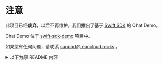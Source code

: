 # 注意

此项目已经**废弃**，以后不再维护。我们推出了基于 [Swift SDK](https://github.com/leancloud/swift-sdk) 的 Chat Demo。

Chat Demo 位于 [swift-sdk-demo](https://github.com/leancloud/swift-sdk-demo) 项目中。

如果您有任何问题，请联系 support@leancloud.rocks 。

<details>
<summary>以下为原 README 内容</summary>

# ChatKit 快速入门 · iOS

<p align="center">
<a href=""><img src="https://img.shields.io/badge/pod-v0.8.11-brightgreen.svg"></a> <a href=""><img src="https://img.shields.io/badge/platform-iOS%207.0%2B-ff69b5618733984.svg"></a> <a href=""><img src="https://img.shields.io/badge/platform-iOS%207.0%2B-ff69b5618733984.svg"></a> <a href="https://github.com/leancloud/ChatKit-OC/blob/master/LICENSE"><img src="https://img.shields.io/badge/license-MIT-green.svg?style=flat">
</a>

在使用中有任何问题都可以提 issue，同时也欢迎提 PR。


##  导航
 
 1. [简介](https://github.com/leancloud/ChatKit-OC#简介) 
 2. [获取项目](https://github.com/leancloud/ChatKit-OC#获取项目) 
 2. [集成效果](https://github.com/leancloud/ChatKit-OC#集成效果) 
 3. [项目结构](https://github.com/leancloud/ChatKit-OC#项目结构) 
 4. [使用方法](https://github.com/leancloud/ChatKit-OC#使用方法) 
      1. [CocoaPods 导入](https://github.com/leancloud/ChatKit-OC#cocoapods-导入) 
      2. [快速集成](https://github.com/leancloud/ChatKit-OC#快速集成) 
      3. [最近联系人界面](https://github.com/leancloud/ChatKit-OC#最近联系人界面) 
      4. [由最近联系人进入聊天界面](https://github.com/leancloud/ChatKit-OC#由最近联系人进入聊天界面) 
      4. [聊天界面](https://github.com/leancloud/ChatKit-OC#聊天界面) 
      5. [响应聊天界面的几类操作](https://github.com/leancloud/ChatKit-OC#响应聊天界面的几类操作) 
      5. [手动集成](https://github.com/leancloud/ChatKit-OC#手动集成) 
 8. [常见问题](https://github.com/leancloud/ChatKit-OC#常见问题) 

## 简介

[ChatKit](https://github.com/leancloud/ChatKit-OC) 是一个免费且开源的 UI 聊天组件，自带云服务器，自带推送，支持消息漫游，消息永久存储。底层聊天服务基于 [LeanCloud](https://leancloud.cn/?source=T6M35E4H) 的 IM 即时通讯服务，采用 Protobuf 协议进行消息传输。ChatKit 可以帮助开发者快速集成 IM 服务，轻松实现聊天功能，提供完全自由的授权协议，支持二次开发。其最大特点是把聊天常用的一些功能配合 UI 一起提供给开发者。

ChatKit 只负责演示聊天的核心逻辑，所以不支持自定义消息（如红包、名片等），并且也不支持 UI 定制。

## 获取项目 

```
git clone --depth=1 https://github.com/leancloud/ChatKit-OC
```

## 集成效果

从大量的使用场景来看，「最近联系人列表」和「聊天界面」这两个页面是开发者最常使用的，同时也是比较难处理的。

最近联系人页面实现的难点在于：

- 要根据最近打开的聊天窗口排序联系人列表；
- 对每一个最近聊天人／组需要显示最新的一条消息及时间；
- 需要实时更新未读消息的计数；

而聊天页面的实现难点则在于：

- 消息种类繁多，要有比较好的用户体验，界面以及异步处理方面有大量的开发工作；
- 音视频消息的录制和发送，需要对系统以及 LeanCloud 实时通信 API 比较熟悉；
- 推、拉展示本对话中的最新消息，需要对 LeanCloud 实时通信接口比较熟悉；



- 最近联系人
- 语音消息，根据语音长度调整宽度
- 图片消息，尺寸自适应 
- 地理位置消息
- 失败消息本地缓存，可重发
- 上传图片，进度条提示 

![https://github.com/ChenYilong](https://ww2.sinaimg.cn/mw1024/64dfd849jw1f7yl02jccig20bk0l27wh.gif)
![https://github.com/ChenYilong](https://ww3.sinaimg.cn/mw1024/64dfd849jw1f77b0oxnfqg20nl0l77wk.gif)
![https://github.com/ChenYilong](https://ww1.sinaimg.cn/mw1024/64dfd849jw1f77b510x7dg20nl0l74r6.gif)
![https://github.com/ChenYilong](https://ww1.sinaimg.cn/mw1024/64dfd849jw1f77azzgfmmg20bl0kl1ky.gif)
![https://github.com/ChenYilong](https://ww3.sinaimg.cn/mw1024/64dfd849jw1f77b2ne76xg20bl0klkjr.gif)
![https://github.com/ChenYilong](https://ww2.sinaimg.cn/mw1024/64dfd849jw1f77b3wfkuyg20br0krqve.gif)



## 项目结构

```
├── ChatKit  ＃核心库文件夹
│   ├── LCChatKit.h  # 这是整个库的入口，也是中枢，相当于”组件化方案“中的 Mediator。
│   ├── LCChatKit.m
│   └── Class
│       ├── Model
│       ├── Module
│       │   ├── Base
│       │   ├── Conversation
│       │   │   ├── Controller
│       │   │   ├── Model
│       │   │   ├── Tool
│       │   │   └── View
│       │   └── ConversationList
│       │       ├── Controller
│       │       ├── Model
│       │       └── View
│       ├── Resources  # 资源文件，如图片、音频等
│       ├── Tool
│       │   ├── Service
│       │   └── Vendor
│       └── View
└── ChatKit-OC  # Demo演示
    ├── ChatKit-OC.xcodeproj
    └── Example
        └── LCChatKitExample.h  #这是Demo演示的入口类，这个类中提供了很多胶水函数，可完成初步的集成
        └── LCChatKitExample.m
            ├── Model
            ├── Module
            │   ├── ContactList
            │   │   ├── Controller
            │   │   ├── Tool
            │   │   └── View
            │   ├── Login
            │   │   ├── Controller
            │   │   ├── Model
            │   │   └── View
            │   ├── Main
            │   │   ├── Controller
            │   │   └── View
            │   └── Other
```

 从上面可以看出，`ChatKit-OC` 项目包分为两个部分：

* `ChatKit` 是库的核心库文件夹。
* `ChatKit-OC` 为Demo 演示部分，其中 `LCChatKitExample` 这个类提供了很多胶水函数，可完成初步的集成。


## 使用方法

ChatKit 支持以下两种方式导入到您的项目中：

 1. 通过 CocoaPods 管理依赖
 2. 手动集成并管理依赖，参考下文的[手动集成](https://github.com/leancloud/ChatKit-OC#手动集成)部分。

这里推荐通过 CocoaPods 管理依赖

> CocoaPods 是目前最流行的 Cocoa 项目库依赖管理工具之一，考虑到便捷与项目的可维护性，我们更推荐您使用 CocoaPods 导入并管理 SDK。

### CocoaPods 导入

 1. CocoaPods 安装

  如果您的机器上已经安装了 CocoaPods，直接进入下一步即可。

  如果您的网络已经翻墙，在终端中运行如下命令直接安装：

  ```shell
     sudo gem install cocoapods
  ```

  如果您的网络不能翻墙，可以通过淘宝的 RubyGems 镜像 进行安装。

  在终端依次运行以下命令：

  ```shell
     gem sources --add https://ruby.taobao.org/ --remove https://rubygems.org/
     sudo gem install cocoapods
  ```

 2. 查询 CocoaPods 源中的本库

  在终端中运行以下命令：

  ```shell
     pod search ChatKit
  ```
 
   这里注意，这个命令搜索的是本机上的最新版本，并没有联网查询。如果运行以上命令，没有搜到或者搜不到最新版本，您可以运行以下命令，更新一下您本地的 CocoaPods 源列表。

  ```shell
     pod repo update
  ```
 
 3. 使用 CocoaPods 导入

  打开终端，进入到您的工程目录，执行以下命令，会自动生成一个 Podfile 文件。

  ```shell
     pod init
  ```

  然后使用 CocoaPods 进行安装。如果尚未安装 CocoaPods，运行以下命令进行安装：

 ```shell
    gem install cocoapods
 ```

  打开 Podfile，在您项目的 target 下加入以下内容。（在此以 v0.8.5 版本为例）

  在文件 `Podfile` 中加入以下内容：

 ```shell
    pod 'ChatKit', '0.8.5'
 ```

  然后在终端中运行以下命令：

 ```shell
    pod install
 ```

  或者这个命令：

 ```shell
    # 禁止升级 CocoaPods 的 spec 仓库，否则会卡在 Analyzing dependencies，非常慢
    pod update --verbose --no-repo-update
 ```

  如果提示找不到库，则可去掉 `--no-repo-update`。

  完成后，CocoaPods 会在您的工程根目录下生成一个 `.xcworkspace` 文件。您需要通过此文件打开您的工程，而不是之前的 `.xcodeproj`。

然后在需要的地方导入 ChatKit：

  ```Objective-C
     #import <ChatKit/LCChatKit.h>
  ```


**CocoaPods 使用说明**

**指定 SDK 版本**

CocoaPods 中，有几种设置 SDK 版本的方法。如：

`>= 0.8.5` 会根据您本地的 CocoaPods 源列表，导入不低于 0.8.5 版本的 SDK。
`~> 0.8.5` 会根据您本地的 CocoaPods 源列表，介于 0.7.X~0.8.5 之前版本的 SDK。
我们建议您锁定版本，便于团队开发。如，指定 0.8.5 版本。

 ```shell
pod 'ChatKit', '0.8.5'
 ```

 - 升级本地 CocoaPods 源

  `CocoaPods 有一个中心化的源，默认本地会缓存 CocoaPods 源服务器上的所有 SDK 版本。

 如果搜索的时候没有搜到或者搜不到最新版本，可以执行以下命令更新一下本地的缓存。

 ```shell
pod repo update
 ```
 
 - 升级工程的Pod版本

 更新您工程目录中 Podfile 指定版本后，在终端中执行以下命令。

 ```shell
pod update
 ```


 - 清除 Cocoapods 本地缓存

 特殊情况下，由于网络或者别的原因，通过 CocoaPods 下载的文件可能会有问题。

 这时候您可以删除 CocoaPods 的缓存(~/Library/Caches/CocoaPods/Pods/Release 目录)，再次导入即可。

 - 查看当前使用的 SDK 版本

 您可以在 Podfile.lock 文件中看到您工程中使用的 SDK 版本。

 关于 CocoaPods 的更多内容，您可以参考 [CocoaPods 文档](https://cocoapods.org/)。


### 快速集成

使用 ChatKit 有几个关键性的步骤：

 1. 在 `-[AppDelegate application:didFinishLaunchingWithOptions:]` 中调用 `-[LCChatKit setAppId:appKey:]` 来开启 LeanCloud 服务。需要到
 [LeanCloud](https://leancloud.cn/?source=T6M35E4H) 申请一个 AppId 和一个 AppKey，可以在控制台里创建应用，替换 Demo 中的 AppId 和 AppKey。示例代码如下：
```Objective-C
 - (BOOL)application:(UIApplication *)application didFinishLaunchingWithOptions:(NSDictionary *)launchOptions {
    ...
    // 如果APP是在国外使用，开启北美节点
    // 必须在 APPID 初始化之前调用，否则走的是中国节点。
    // [AVOSCloud setServiceRegion:AVServiceRegionUS];
    [LCChatKit  setAppId:LCCKAPPID  appKey:LCCKAPPKEY];
    // 启用未读消息
    [AVIMClient  setUnreadNotificationEnabled:true];

   //添加输入框底部插件，如需更换图标标题，可子类化，然后调用 `+registerSubclass`
   [LCCKInputViewPluginTakePhoto  registerSubclass];
   [LCCKInputViewPluginPickImage  registerSubclass];
   [LCCKInputViewPluginLocation  registerSubclass];
     ...
 }
```
 2. 调用 `-[LCChatKit sharedInstance]` 来初始化一个单例对象。为了让这个库更易入手，避免引入过多公开的类和概念，我们采用了设计模式中的「门面模式」，将你在使用 ChatKit 库时所需要用到的所有方法都放在了 `LCChatKit` 这一个类中。它是一个 Mediator，是整个库的入口。如果不作出特殊说明，下面所说的「调用 API」，调用方都是 `-[LCChatKit sharedInstance]` 。示意图如下：

 ![](http://ww2.sinaimg.cn/large/801b780ajw1f88fhsglsxj20dn08oq3d.jpg)

 3. 实现 `-[[LCChatKit sharedInstance] setFetchProfilesBlock:]`，设置用户体系，里面要实现如何根据 userId 获取到一个 User 对象的逻辑。ChatKit 会在需要用到 User 信息时调用你设置的这个逻辑。更具体的设置方法请参考： [《ChatKit 自定义业务-设置单聊用户的头像和昵称》](https://github.com/leancloud/ChatKit-OC/blob/master/ChatKit%20自定义业务.md#设置单聊用户的头像和昵称) 。`LCCKUserSystemService.h` 文件中给出了例子，演示了如何集成 LeanCloud 原生的用户系统 `AVUser`:
```Objective-C
 [[LCChatKit  sharedInstance] setFetchProfilesBlock:^(NSArray<NSString *> *userIds,
 LCCKFetchProfilesCompletionHandler completionHandler) {
 if (userIds.count == 0) {
 NSInteger code = 0;
 NSString *errorReasonText = @"User ids is nil";
 NSDictionary *errorInfo = @{
 @"code":@(code),
 NSLocalizedDescriptionKey : errorReasonText,
 };
  NSError *error = [NSError  errorWithDomain:NSStringFromClass([self  class])
 code:code
 userInfo:errorInfo];
 !completionHandler ?: completionHandler(nil, error);
 return;
 }
  NSMutableArray *users = [NSMutableArray  arrayWithCapacity:userIds.count];
 [userIds enumerateObjectsUsingBlock:^(NSString *_Nonnull clientId, NSUInteger idx,
 BOOL *_Nonnull stop) {
 NSPredicate *predicate = [NSPredicate predicateWithFormat:@"peerId like %@", clientId];
  //这里的LCCKContactProfiles，LCCKProfileKeyPeerId都为事先的宏定义，
 NSArray *searchedUsers = [LCCKContactProfiles filteredArrayUsingPredicate:predicate];
 if (searchedUsers.count > 0) {
 NSDictionary *user = searchedUsers[0];
 NSURL *avatarURL = [NSURL URLWithString:user[LCCKProfileKeyAvatarURL]];
 LCCKUser *user_ = [LCCKUser userWithUserId:user[LCCKProfileKeyPeerId]
 name:user[LCCKProfileKeyName]
 avatarURL:avatarURL
 clientId:clientId];
 [users addObject:user_];
 } else {
 LCCKUser *user_ = [LCCKUser userWithClientId:clientId];
 [users addObject:user_];
 }
 }];
 !completionHandler ?: completionHandler([users copy], nil);
 }];
```

 4. 如果你实现了 `-[[LCChatKit sharedInstance] setGenerateSignatureBlock:]` 方法，那么 ChatKit 会自动为以下行为添加签名：`open`（开启聊天）、`start`（创建对话）、`kick`（踢人）、`invite`（邀请）。反之不会。
 5. 调用 `-[[LCChatKit sharedInstance] openWithClientId:callback:]` 开启 LeanCloud 的 IM 服务 LeanMessage，开始聊天。请确保在 open 操作之前已经实现 `-[[LCChatKit sharedInstance] setFetchProfilesBlock:]`，否则 ChatKit 将抛出异常进行提示。
 6. 调用 `-[[LCChatKit sharedInstance] closeWithCallback:]` 关闭 LeanCloud 的 IM 服务，结束聊天。

### 最近联系人界面

主流的社交聊天软件，例如微信和 QQ 都会把最近联系人界面作为登录后的首页，可见其重要性。因此我们在 ChatKit 也提供了对话列表 `LCIMConversationListController` 页面，初始化方法非常简单：

```Objective-C
LCCKConversationListViewController *firstViewController = [[LCCKConversationListViewController alloc] init];
```

因为最近联系人的所有信息都由 ChatKit 内部维护，不需要传入额外数据，所以直接展示这个 ViewController 即可。最近联系人界面的数据，依赖于本地数据库。这些数据会在聊天过程中自动进行更新，你无需进行繁琐的数据库操作。

### 聊天界面

<div class="callout callout-info">ChatKit 中的对话是一个 `AVIMConversation` 对象， LeanMessage
用它来管理对话成员，发送消息，不区分群聊、单聊。Demo 中采用了判断对话人数的方式来区分群聊、单聊。</div>

聊天界面有两种初始化方式：

```Objective-C
// 用于单聊，默认会创建一个只包含两个成员的 unique 对话(如果已经存在则直接进入，不会重复创建)
LCCKConversationViewController *conversationViewController = [[LCCKConversationViewController alloc] initWithPeerId:peerId];
```

```Objective-C
// 单聊或群聊，用于已经获取到一个对话基本信息的场合。
LCCKConversationViewController *conversationViewController = [[LCCKConversationViewController alloc] initWithConversationId:conversationId];
```

这里注意，通过 `peerId` 初始化，内部实现时，如果没有一个 unique 对话刚好包含这两个成员，则会先创建一个 unique 对话，所以调用该方法时可能会导致 _Conversation 表中自动增加一条记录。同理，通过 `conversationId` 初始化群聊，内部实现时，如果不是对话成员会先把当前用户加入对话，并开启群聊。

#### 由最近联系人进入聊天界面

按照上面的步骤，我们可以非常方便地打开最近联系人页面。但是我们会发现，点击其中的某个联系人／聊天群组，我们并不能直接进入聊天界面。要做到这一点，我们需要给 LCChatKit 设置上事件响应函数，示例代码如下：

```objective-c
[[LCChatKit sharedInstance] setDidSelectConversationsListCellBlock:^(NSIndexPath *indexPath, AVIMConversation *conversation, LCCKConversationListViewController *controller) {
    NSLog(@"conversation selected");
    LCCKConversationViewController *conversationVC = [[LCCKConversationViewController alloc] initWithConversationId:conversation.conversationId];
    [controller.navigationController pushViewController:conversationVC animated:YES];
}];
```

对于联系人列表页面，可以使用 `[LCChatKit sharedInstance]` 来调用如下四种操作接口：


```objective-c
/*!
 *  选中某个对话后的回调 (比较常见的需求)
 *  @param conversation 被选中的对话
 */
typedef void(^LCCKConversationsListDidSelectItemBlock)(NSIndexPath *indexPath, AVIMConversation *conversation, LCCKConversationListViewController *controller);
/*!
 *  设置选中某个对话后的回调
 */
- (void)setDidSelectConversationsListCellBlock:(LCCKConversationsListDidSelectItemBlock)didSelectItemBlock;

/*!
 *  删除某个对话后的回调 (一般不需要做处理)
 *  @param conversation 被选中的对话
 */
typedef void(^LCCKConversationsListDidDeleteItemBlock)(NSIndexPath *indexPath, AVIMConversation *conversation, LCCKConversationListViewController *controller);
/*!
 *  设置删除某个对话后的回调
 */
- (void)setDidDeleteConversationsListCellBlock:(LCCKConversationsListDidDeleteItemBlock)didDeleteItemBlock;

/*!
 *  对话左滑菜单设置block (最近联系人页面有复杂的手势操作时，可以通过这里扩展实现)
 *  @return  需要显示的菜单数组
 *  @param conversation, 对话
 *  @param editActions, 默认的菜单数组，成员为 UITableViewRowAction 类型
 */
typedef NSArray *(^LCCKConversationEditActionsBlock)(NSIndexPath *indexPath, NSArray<UITableViewRowAction *> *editActions, AVIMConversation *conversation, LCCKConversationListViewController *controller);
/*!
 *  可以通过这个block设置对话列表中每个对话的左滑菜单，这个是同步调用的，需要尽快返回，否则会卡住UI
 */
- (void)setConversationEditActionBlock:(LCCKConversationEditActionsBlock)conversationEditActionBlock;
```

### 响应聊天界面的几类操作

由于有了 ChatKit 的帮助，聊天界面的初始化和展示非常简单，但是这里面交互上还有很多地方需要自定义扩展。

- 内部异常对话无法创建

如果通过 peerId 打开对话，或者通过 conversationId 打开对话时，网络出现问题或 传入参数有误，那么对话根本无法进行，这时候我们可以通过给 LCCKConversationViewController 设定 conversationHandler 进行处理。示例代码如下：

```objective-c
 [[LCChatKit sharedInstance] setFetchConversationHandler:^(
                                                              AVIMConversation *conversation,
                                                              LCCKConversationViewController *aConversationController) {
    if (!conversation) {
        // 显示错误提示信息
        [conversationController alert:@"failed to create/load conversation."];
    } else {
        // 正常处理
    }
}];
```

这里注意这个 `-setFetchConversationHandler:` 方法无需每次创建 `LCCKConversationViewController` 对象都要设置一遍，只需要设置一次，之后每次创建 `LCCKConversationViewController` 对象都会复用该设置。

- 对话详情页展示

在 QQ／微信之类的聊天应用中，聊天界面右上角会提供一个显示对话详细信息的按钮，点击可以打开对话详情页面，在那里可以进行改名、拉人、踢人、静音等操作。LCCKConversationViewController 中通过调用以下 API 也支持这一功能：

```objective-c
typedef void(^LCCKBarButtonItemActionBlock)(void);

typedef NS_ENUM(NSInteger, LCCKBarButtonItemStyle) {
    LCCKBarButtonItemStyleSetting = 0,
    LCCKBarButtonItemStyleMore,
    LCCKBarButtonItemStyleAdd,
    LCCKBarButtonItemStyleAddFriends,
    LCCKBarButtonItemStyleShare,
    LCCKBarButtonItemStyleSingleProfile,
    LCCKBarButtonItemStyleGroupProfile,
};

- (void)configureBarButtonItemStyle:(LCCKBarButtonItemStyle)style action:(LCCKBarButtonItemActionBlock)action;
```

示例代码如下：

```objective-c
[aConversationController configureBarButtonItemStyle:LCCKBarButtonItemStyleGroupProfile
                                                          action:^(UIBarButtonItem *sender, UIEvent *event) {
    ConversationDetailViewController *detailVC = [[ConversationDetailViewController alloc] init];// 自己实现的对话详情页
    detailVC.conversation = conversation;
    [conversationController.navigationController pushViewController:detailVC animated:YES];
}];
```

### 手动集成

如果你不想使用 CocoaPods 进行集成，也可以选择使用源码集成。步骤如下：

第一步：

将 [项目结构](https://github.com/leancloud/ChatKit-OC#项目结构) 中提到的 ChatKit 这个「核心库文件夹」拖拽到项目中。

第二步：

添加 ChatKit 依赖的第三方库以及对应版本：

- [AVOSCloud](https://github.com/leancloud/objc-sdk) v3.6.1
- [AVOSCloudIM](https://github.com/leancloud/objc-sdk) v3.6.1
- [MJRefresh](https://github.com/CoderMJLee/MJRefresh) 3.1.9
- [Masonry](https://github.com/SnapKit/Masonry) v1.0.1 
- [SDWebImage](https://github.com/rs/SDWebImage) v3.8.0
- [FMDB](https://github.com/ccgus/fmdb) 2.6.2 
- [UITableView+FDTemplateLayoutCell](https://github.com/forkingdog/UITableView-FDTemplateLayoutCell) 1.5.beta

具体以  [这里](https://github.com/leancloud/ChatKit-OC/blob/master/ChatKit.podspec) 为准。

## 常见问题

**ChatKit 组件收费么？**<br/>
ChatKit 是完全开源并且免费给开发者使用，使用聊天所产生的费用以 [这里](https://leancloud.cn/pricing.html) 为准。

**接入 ChatKit 有什么好处？**<br/>
它可以减轻应用或者新功能研发初期的调研成本，直接引入使用即可。ChatKit 从底层到 UI 提供了一整套的聊天解决方案。

**如何兼容 iOS7 ？**<br/>
因为ChatKit中使用了 iOS8 的一个控件：UITableViewRowAction ，所以想要兼容 iOS7 就需要在你的 App 中添加一个 Lib：

 ```Objective-C
pod "CYLTableViewRowAction", "1.0.0"
 ```

Demo 中也是通过这个方式来兼容iOS7的。

如果不使用 Pod，你可以直接下载 [CYLTableViewRowAction](https://github.com/ChenYilong/CYLTableViewRowAction) 将里面的文件夹拖拽到项目中就可以了，不兼容 iOS7 的问题就解决了。

**为什么收不到推送消息 ？**<br/>
问题描述：推送的证书已经配置好，在控制台里测试推送，手机也能接收到，但是另一个好友发送的消息就是接收不到。

这种情况，请先参考 [《iOS 消息推送开发指南》](https://leancloud.cn/docs/ios_push_guide.html) ，如果设置方法正确，再检查下这里是否进行了正确的设置：

比如可以这样设置：

 ```Objective-C
{"alert":"您有新的消息","badge":"Increment"}
 ```

![](http://ww2.sinaimg.cn/large/7853084cjw1f7y0ltdaprj20r20fiacf.jpg)

如果想获取推送的消息内容可以参考  [《 iOS 消息推送 点击app图标 app icon如何获取推送信息 leanCloud 点击app图标 获得推送消息》]( http://blog.csdn.net/zain_/article/details/50440096
 ) 

在使用中有任何问题都可以到[我们的官方论坛](https://forum.leancloud.cn/c/jing-xuan-faq)提问题，会有专业工程师回复，平均响应时间在24小时内。

</details>


